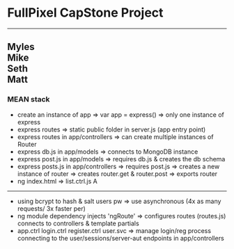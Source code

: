 # FullPixel CapStone Project  

---  
Myles   
Mike  
Seth  
Matt  
---  

### MEAN stack  

* create an instance of app => var app = express() => only one instance of express  
* express routes => static public folder in server.js (app entry point)  
* express routes in app/controllers  => can create multiple instances of Router  
* express db.js in app/models => connects to MongoDB instance  
* express post.js in app/models => requires db.js & creates the db schema  
* express posts.js in app/controllers => requires post.js => creates a new instance of router => creates router.get & router.post => exports router  
* ng index.html => list.ctrl.js  A

---  

* using bcrypt to hash & salt users pw => use asynchronous (4x as many requests/ 3x faster per)  
* ng module dependency injects 'ngRoute' => configures routes (routes.js) connects to controllers & template partials  
* app.ctrl login.ctrl register.ctrl user.svc => manage login/reg process connecting to the user/sessions/server-aut endpoints in app/controllers  

